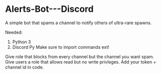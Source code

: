 # Alerts-Bot---Discord
A simple bot that spams a channel to notify others of ultra-rare spawns.

Needed:
1) Python 3
2) Discord Py
Make sure to import commands ext!

Give role that blocks from every channel but the channel you want spam. 
Give users a role that allows read but no write privleges. 
Add your token + channel id in code. 
